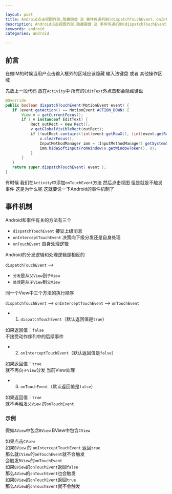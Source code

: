 ```yaml
---

layout: post
title: Android点击视图外部,隐藏键盘 及 事件传递机制(dispatchTouchEvent、onInterceptTouchEvent、onTouchEvent)
description: Android点击视图外部,隐藏键盘 及 事件传递机制(dispatchTouchEvent、onInterceptTouchEvent、onTouchEvent)
keywords: android
categories: android

---
```



## 前言

在做IM的时候当用户点击输入框外的区域应该隐藏 输入法键盘 或者 其他操作区域  

先放上一段代码 放在`Activity`中 所有的`EditText`外点击都会隐藏键盘

```java
@Override
public boolean dispatchTouchEvent(MotionEvent event) {
   if (event.getAction() == MotionEvent.ACTION_DOWN) {
       View v = getCurrentFocus();
       if ( v instanceof EditText) {
           Rect outRect = new Rect();
           v.getGlobalVisibleRect(outRect);
           if (!outRect.contains((int)event.getRawX(), (int)event.getRawY())) {
               v.clearFocus();
               InputMethodManager imm = (InputMethodManager) getSystemService(Context.INPUT_METHOD_SERVICE);
               imm.hideSoftInputFromWindow(v.getWindowToken(), 0);
           }
       }
   }
   return super.dispatchTouchEvent( event );
}
```

有时候 我们在`Activity`中添加`onTouchEvent`方法  然后点击视图 但是就是不触发事件 这是为什么呢 这就要说一下Android的事件机制了

## 事件机制

Android和事件有关的方法有三个  

+ `dispatchTouchEvent` 接受上级消息
+ `onInterceptTouchEvent` 决策向下级分发还是自身处理
+ `onTouchEvent` 自身处理逻辑

Android的分发逻辑和处理逻辑是相反的  

`dispatchTouchEvent` --> 

+ `分发`是从`父View`到`子View`  
+ `处理`是从`子View`到`父View`

同一个View中三个方法的执行顺序   

`dispatchTouchEvent` --> `onInterceptTouchEvent` --> `onTouchEvent`


+ 1) `dispatchTouchEvent`（默认返回值是`true`）

如果返回值：`false`  
不接受动作序列中的后续事件 

+ 2) `onInterceptTouchEvent`（默认返回值是`false`）

如果返回值：`true`  
就不再向`子View`分发 当前View处理 

+ 3) `onTouchEvent`（默认返回值是`false`）

如果返回值：`true`  
就不再触发`父View` 的`onTouchEvent`

### 示例

假如`AView`中包含`BView` BView中包含`CView`

如果点击`CView`   
如果`BView` 的 `onInterceptTouchEvent` 返回`true`  
那么就`CView`的`onTouchEvent`就不会触发    
会触发`BView`的`onTouchEvent`    
如果`BView`的`onTouchEvent`返回`false`    
那么`AView`的`onTouchEvent`也会触发    
如果`BView`的`onTouchEvent`返回`true`    
那么`AView`的`onTouchEvent`就不会触发  
